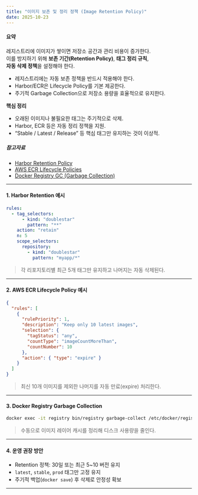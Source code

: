 ```yaml
---
title: "이미지 보존 및 정리 정책 (Image Retention Policy)"
date: 2025-10-23
---
```


#### 요약  
레지스트리에 이미지가 쌓이면 저장소 공간과 관리 비용이 증가한다.  
이를 방지하기 위해 **보존 기간(Retention Policy)**, **태그 정리 규칙**,  
**자동 삭제 정책**을 설정해야 한다.  

* 레지스트리에는 자동 보존 정책을 반드시 적용해야 한다.
* Harbor/ECR은 Lifecycle Policy를 기본 제공한다.
* 주기적 Garbage Collection으로 저장소 용량을 효율적으로 유지한다.
  
**핵심 정리**
- 오래된 이미지나 불필요한 태그는 주기적으로 삭제.  
- Harbor, ECR 등은 자동 정리 정책을 지원.  
- “Stable / Latest / Release” 등 핵심 태그만 유지하는 것이 이상적.  

##### 참고자료
- [Harbor Retention Policy](https://goharbor.io/docs/2.10.0/administration/configure-retention/)
- [AWS ECR Lifecycle Policies](https://docs.aws.amazon.com/AmazonECR/latest/userguide/lifecycle_policy_examples.html)
- [Docker Registry GC (Garbage Collection)](https://docs.docker.com/registry/garbage-collection/)

---

#### 1. Harbor Retention 예시
```yaml
rules:
  - tag_selectors:
      - kind: "doublestar"
        pattern: "**"
    action: "retain"
    n: 5
    scope_selectors:
      repository:
        - kind: "doublestar"
          pattern: "myapp/*"
````

> 각 리포지토리별 최근 5개 태그만 유지하고 나머지는 자동 삭제된다.

---

#### 2. AWS ECR Lifecycle Policy 예시

```json
{
  "rules": [
    {
      "rulePriority": 1,
      "description": "Keep only 10 latest images",
      "selection": {
        "tagStatus": "any",
        "countType": "imageCountMoreThan",
        "countNumber": 10
      },
      "action": { "type": "expire" }
    }
  ]
}
```

> 최신 10개 이미지를 제외한 나머지를 자동 만료(expire) 처리한다.

---

#### 3. Docker Registry Garbage Collection

```bash
docker exec -it registry bin/registry garbage-collect /etc/docker/registry/config.yml
```

> 수동으로 이미지 레이어 캐시를 정리해 디스크 사용량을 줄인다.

---

#### 4. 운영 권장 방안

* Retention 정책: 30일 또는 최근 5~10 버전 유지
* `latest`, `stable`, `prod` 태그만 고정 유지
* 주기적 백업(`docker save`) 후 삭제로 안정성 확보

---

